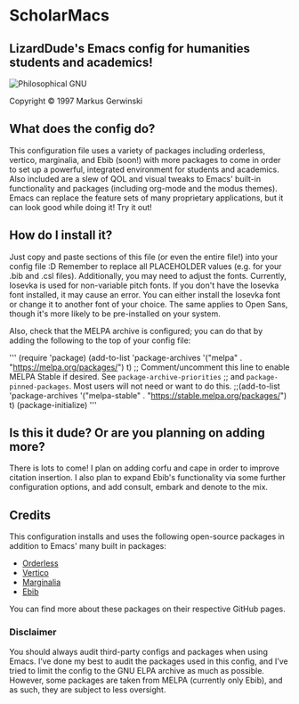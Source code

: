 # ScholarMacs

## LizardDude's Emacs config for humanities students and academics! 
![Philosophical GNU](https://www.gnu.org/graphics/philosophical-gnu-sm.jpg)

Copyright © 1997 Markus Gerwinski

## What does the config do?

This configuration file uses a variety of packages including orderless, vertico, marginalia, and Ebib (soon!) with more packages to come in order to set up a powerful, integrated environment for students and academics. Also included are a slew of QOL and visual tweaks to Emacs' built-in functionality and packages (including org-mode and the modus themes). Emacs can replace the feature sets of many proprietary applications, but it can look good while doing it! Try it out!

## How do I install it?

Just copy and paste sections of this file (or even the entire file!) into your config file :D Remember to replace all PLACEHOLDER values (e.g. for your .bib and .csl files). Additionally, you may need to adjust the fonts. Currently, Iosevka is used for non-variable pitch fonts. If you don't have the Iosevka font installed, it may cause an error. You can either install the Iosevka font or change it to another font of your choice. The same applies to Open Sans, though it's more likely to be pre-installed on your system.

Also, check that the MELPA archive is configured; you can do that by adding the following to the top of your config file:

'''
(require 'package)
(add-to-list 'package-archives '("melpa" . "https://melpa.org/packages/") t)
;; Comment/uncomment this line to enable MELPA Stable if desired.  See `package-archive-priorities`
;; and `package-pinned-packages`. Most users will not need or want to do this.
;;(add-to-list 'package-archives '("melpa-stable" . "https://stable.melpa.org/packages/") t)
(package-initialize)
''' 

## Is this it dude? Or are you planning on adding more?

There is lots to come! I plan on adding corfu and cape in order to improve citation insertion. I also plan to expand Ebib's functionality via some further configuration options, and add consult, embark and denote to the mix.


## Credits

This configuration installs and uses the following open-source packages in addition to Emacs' many built in packages:

- [Orderless](https://github.com/oantolin/orderless)
- [Vertico](https://github.com/minad/vertico)
- [Marginalia](https://github.com/minad/marginalia)
- [Ebib](https://github.com/joostkremers/ebib)

You can find more about these packages on their respective GitHub pages.

### Disclaimer

You should always audit third-party configs and packages when using Emacs. I’ve done my best to audit the packages used in this config, and I’ve tried to limit the config to the GNU ELPA archive as much as possible. However, some packages are taken from MELPA (currently only Ebib), and as such, they are subject to less oversight.
